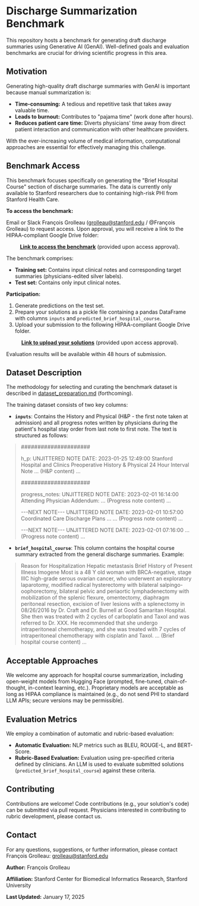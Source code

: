 # Discharge Summarization Benchmark

This repository hosts a benchmark for generating draft discharge summaries using Generative AI (GenAI).  Well-defined goals and evaluation benchmarks are crucial for driving scientific progress in this area.

## Motivation

Generating high-quality draft discharge summaries with GenAI is important because manual summarization is:

* **Time-consuming:** A tedious and repetitive task that takes away valuable time.
* **Leads to burnout:**  Contributes to "pajama time" (work done after hours).
* **Reduces patient care time:** Diverts physicians' time away from direct patient interaction and communication with other healthcare providers.

With the ever-increasing volume of medical information, computational approaches are essential for effectively managing this challenge.

## Benchmark Access

This benchmark focuses specifically on generating the "Brief Hospital Course" section of discharge summaries. The data is currently only available to Stanford researchers due to containing high-risk PHI from Stanford Health Care.

**To access the benchmark:**

Email or Slack François Grolleau (grolleau@stanford.edu / @François Grolleau) to request access. Upon approval, you will receive a link to the HIPAA-compliant Google Drive folder:

<p style="text-align:center;"><a href="https://drive.google.com/drive/folders/link_id_here" style="font-weight: bold;">Link to access the benchmark</a> (provided upon access approval).</p>

The benchmark comprises:

* **Training set:** Contains input clinical notes and corresponding target summaries (physicians-edited silver labels).
* **Test set:**  Contains only input clinical notes.

**Participation:**  

1. Generate predictions on the test set.
2. Prepare your solutions as a pickle file containing a pandas DataFrame with columns `inputs` and `predicted_brief_hospital_course`.
3. Upload your submission to the following HIPAA-compliant Google Drive folder.
<p style="text-align:center;"><a href="https://drive.google.com/drive/folders/different_link_id_here" style="font-weight: bold;">Link to upload your solutions</a> (provided upon access approval).</p>

Evaluation results will be available within 48 hours of submission.

## Dataset Description
The methodology for selecting and curating the benchmark dataset is described in [dataset_preparation.md](dataset_preparation.md) (forthcoming).

The training dataset consists of two key columns:

* **`inputs`**: Contains the History and Physical (H&P - the first note taken at admission) and all progress notes written by physicians during the patient's hospital stay order from last note to first note.  The text is structured as follows:
> #####################
>
>h_p: UNJITTERED NOTE DATE: 2023-01-25 12:49:00
>Stanford Hospital and Clinics Preoperative History & Physical 24 Hour Interval Note
>... (H&P content) ...
>
>#####################
>
>progress_notes: UNJITTERED NOTE DATE: 2023-02-01 16:14:00
>Attending Physician Addendum:
>... (Progress note content) ...
>
>---NEXT NOTE---
>UNJITTERED NOTE DATE: 2023-02-01 10:57:00
>Coordinated Care Discharge Plans ...
>... (Progress note content) ...
>
>---NEXT NOTE---
>UNJITTERED NOTE DATE: 2023-02-01 07:16:00
>... (Progress note content) ...

* **`brief_hospital_course`**: This column contains the hospital course summary extracted from the general discharge summaries. Example:
>Reason for Hospitalization   Hepatic metastasis
>Brief History of Present Illness   Imogene Most is a 48 Y old woman with BRCA-negative, stage IIIC high-grade serous ovarian cancer, who underwent an exploratory laparotomy, modified radical hysterectomy with bilateral salpingo-oophorectomy, bilateral pelvic and periaortic lymphadenectomy with mobilization of the splenic flexure, omentectomy, diaphragm peritoneal resection, excision of liver lesions with a splenectomy in 08/26/2016 by Dr. Craft and Dr. Burnell at Good Samaritan Hospital.      She then was treated with 2 cycles of carboplatin and Taxol and was referred to Dr. XXX. He recommended that she undergo intraperitoneal chemotherapy, and she was treated with 7 cycles of intraperitoneal chemotherapy with cisplatin and Taxol.
>... (Brief hospital course content) ...

## Acceptable Approaches

We welcome any approach for hospital course summarization, including open-weight models from Hugging Face (prompted, fine-tuned, chain-of-thought, in-context learning, etc.). Proprietary models are acceptable as long as HIPAA compliance is maintained (e.g., do not send PHI to standard LLM APIs; secure versions may be permissible).

## Evaluation Metrics

We employ a combination of automatic and rubric-based evaluation:

* **Automatic Evaluation:** NLP metrics such as BLEU, ROUGE-L, and BERT-Score.
* **Rubric-Based Evaluation:**  Evaluation using pre-specified criteria defined by clinicians. An LLM is used to evaluate submitted solutions (`predicted_brief_hospital_course`) against these criteria.

## Contributing

Contributions are welcome! Code contributions (e.g., your solution's code) can be submitted via pull request.  Physicians interested in contributing to rubric development, please contact us.

## Contact

For any questions, suggestions, or further information, please contact François Grolleau: grolleau@stanford.edu

**Author:** François Grolleau

**Affiliation:** Stanford Center for Biomedical Informatics Research, Stanford University

**Last Updated:** January 17, 2025
